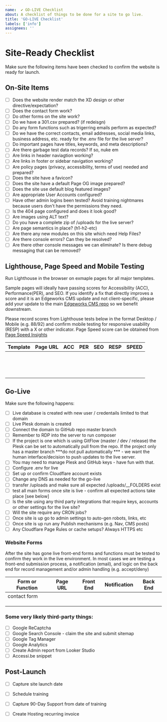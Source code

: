 ```yaml
---
name:  ✔ GO-LIVE Checklist
about: A checklist of things to be done for a site to go live.
title: 'GO-LIVE Checklist'
labels: ['info']
assignees: ''
---
```


# Site-Ready Checklist

Make sure the following items have been checked to confirm the website is ready for launch.

## On-Site Items

* [ ] Does the website render match the XD design or other directive/expectation?
* [ ] Does the contact form work?
* [ ] Do other forms on the site work?
* [ ] Do we have a 301.csv prepared? (if redeisgn)
* [ ] Do any form functions such as trigerring emails perform as expected?
* [ ] Do we have the correct contacts, email addresses, social media links, business address, etc. ready for the .env file for the live server?
* [ ] Do important pages have titles, keywords, and meta descriptions?
* [ ] Are there garbage test data records? If so, nuke em
* [ ] Are links in header naviagtion working?
* [ ] Are links in footer or sidebar navigation working?
* [ ] Are policy pages (privacy, accessibility, terms of use) needed and prepared?
* [ ] Does the site have a favicon?
* [ ] Does the site have a default Page OG image prepared?
* [ ] Does the site use default blog featured images?
* [ ] Are appropriate User Accounts configured?
* [ ] Have other admin logins been tested? Avoid training nightmares because users don't have the permissions they need.
* [ ] Is the 404 page configured and does it look good?
* [ ] Are images using ALT text?
* [ ] Do you have a complete zip of /uploads for the live server?
* [ ] Are page semantics in place? (h1-h2-etc)
* [ ] Are there any new modules on this site which need Help Files? 
* [ ] Are there console errors? Can they be resolved?
* [ ] Are there other console messages we can eliminate? Is there debug messaging that can be removed?

## Lighthouse, Page Speed and Mobile Testing

Run Lighthouse in the browser on exmaple pages for all major templates.

Sample pages will ideally have passing scores for Accessibility (ACC), Performance(PER), and SEO. If you identify a fix that directly improves a score and it is an Edgeworks CMS update and not client-specific, please add your update to the main [Edgeworks CMS repo](https://github.com/edgeworkscreative/Edgeworks-CMS) so we benefit downstream.

Please record scores from Lighthouse tests below in the format Desktop / Mobile  (e.g. 88/92) and confirm mobile testing for responsive usability (RESP) with a X or other indicator. Page Speed score can be obtained from [Page Speed Insights](https://pagespeed.web.dev/https:/)



| Template | Page URL | ACC | PER | SEO | RESP | SPEED |
| ---------- | ---------- | ----- | ----- | ----- | ------ | ------- |
|          |          |     |     |     |      |       |
|          |          |     |     |     |      |       |
|          |          |     |     |     |      |       |
|          |          |     |     |     |      |       |
|          |          |     |     |     |      |       |
|          |          |     |     |     |      |       |
|          |          |     |     |     |      |       |
|          |          |     |     |     |      |       |
|          |          |     |     |     |      |       |
|          |          |     |     |     |      |       |
|          |          |     |     |     |      |       |
|          |          |     |     |     |      |       |
|          |          |     |     |     |      |       |
|          |          |     |     |     |      |       |


## Go-Live

Make sure the following happens:

* [ ] Live database is created with new user / credentails limited to that domain
* [ ] Live Plesk domain is created
* [ ] Connect the domain to GitHub repo master branch
* [ ] Remember to RDP into the server to run composer
* [ ] If the project is one which is using GitFlow (master / dev / release) the Plesk can be set to automatically pull from the repo. If the project only has a master branch ***do not pull automatically *** - we want the human interface/decision to push updates to the live server.
* [ ] You may need to manage Plesk and GitHub keys - have fun with that.
* [ ] Configure .env for live
* [ ] Set up or confirm Cloudflare account exists
* [ ] Change any DNS as needed for the go-live
* [ ] transfer /uploads and make sure all expected /uploads/__FOLDERS exist
* [ ] test all main forms once site is live - confirm all expected actions take place [see below]
* [ ] Is the site using any third party integrations that require keys, accounts or other settings for the live site?
* [ ] Will the site require any CRON jobs?
* [ ] Once site is up go to admin settings to auto-gen robots, links, etc
* [ ] Once site is up run any Publish mechanisms (e.g. Nav, CMS posts)
* [ ] Any Cloudflare Page Rules or cache setups? Always HTTPS etc

### Website Forms

After the site has gone live front-end forms and functions must be tested to confirm they work in the live environment. In most cases we are testing a front-end submission process, a notification (email), and logic on the back end for record management and/or admin handling (e.g. accept/deny)

| Form or Function | Page URL | Front End | Notification | Back End |
| ---------- | ---------- | ----- | ----- | ----- |
|     contact form     |          |     |     |     |
|          |          |     |     |     |
|          |          |     |     |     |
|          |          |     |     |     |

### Some very likely third-party things:

* [ ] Google ReCaptcha
* [ ] Google Search Console - claim the site and submit sitemap
* [ ] Google Tag Manager
* [ ] Google Analytics
* [ ] Create Admin report from Looker Studio
* [ ] Accessi.be snippet

## Post-Launch

* [ ] Capture site launch date
* [ ] Schedule training
* [ ] Capture 90-Day Support from date of training
* [ ] Create Hosting recurring invoice

